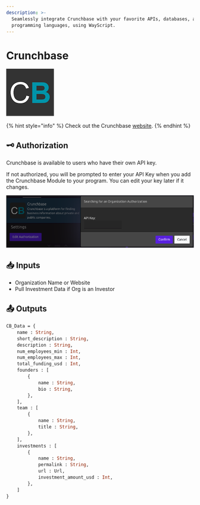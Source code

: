 ```yaml
---
description: >-
  Seamlessly integrate Crunchbase with your favorite APIs, databases, and
  programming languages, using WayScript.
---
```


# Crunchbase

![Find business information about private and public companies.](../../.gitbook/assets/crunchbase.png)

{% hint style="info" %}
Check out the Crunchbase [website](https://data.crunchbase.com/reference).
{% endhint %}

## 🗝 Authorization

Crunchbase is available to users who have their own API key.

If not authorized, you will be prompted to enter your API Key when you add the Crunchbase Module to your program. You can edit your key later if it changes.

![](../../.gitbook/assets/screen-shot-2019-07-16-at-3.06.22-pm.png)

## 📥 Inputs

* Organization Name or Website
* Pull Investment Data if Org is an Investor

## 📤 Outputs

```graphql
CB_Data = {
    name : String, 
    short_description : String, 
    description : String, 
    num_employees_min : Int, 
    num_employees_max : Int, 
    total_funding_usd : Int, 
    founders : [
        {
            name : String, 
            bio : String, 
        },    
    ],
    team : [
        {
            name : String, 
            title : String, 
        },
    ],
    investments : [
        {
            name : String, 
            permalink : String, 
            url : Url, 
            investment_amount_usd : Int,
        },
    ]
}
```

